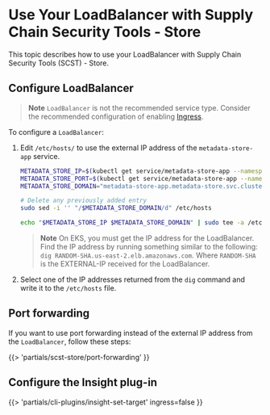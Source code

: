 # Use Your LoadBalancer with Supply Chain Security Tools - Store

This topic describes how to use your LoadBalancer with Supply Chain Security Tools (SCST) - Store. 

## Configure LoadBalancer

>**Note** `LoadBalancer` is not the recommended service type.
>Consider the recommended configuration of enabling
>[Ingress](ingress.hbs.md).

To configure a `LoadBalancer`: 

1. Edit `/etc/hosts/` to use the
external IP address of the `metadata-store-app` service.

    ```bash
    METADATA_STORE_IP=$(kubectl get service/metadata-store-app --namespace metadata-store -o jsonpath="{.status.loadBalancer.ingress[0].ip}")
    METADATA_STORE_PORT=$(kubectl get service/metadata-store-app --namespace metadata-store -o jsonpath="{.spec.ports[0].port}")
    METADATA_STORE_DOMAIN="metadata-store-app.metadata-store.svc.cluster.local"

    # Delete any previously added entry
    sudo sed -i '' "/$METADATA_STORE_DOMAIN/d" /etc/hosts

    echo "$METADATA_STORE_IP $METADATA_STORE_DOMAIN" | sudo tee -a /etc/hosts > /dev/null
    ```

    >**Note** On EKS, you must get the IP address for the LoadBalancer. Find the IP
    >address by running something similar to the following: `dig
    >RANDOM-SHA.us-east-2.elb.amazonaws.com`.
    >Where `RANDOM-SHA` is the EXTERNAL-IP received for the LoadBalancer. 

1. Select one of the IP addresses returned from the `dig` command and write it to the
`/etc/hosts` file.

## Port forwarding

If you want to use port forwarding instead of the external IP address from the
`LoadBalancer`, follow these steps:

{{> 'partials/scst-store/port-forwarding' }}

## Configure the Insight plug-in

{{> 'partials/cli-plugins/insight-set-target' ingress=false }}
